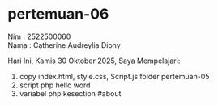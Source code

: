 # pertemuan-06

Nim : 2522500060 <br>
Nama : Catherine Audreylia Diony <br>

Hari Ini, Kamis 30 Oktober 2025, Saya Mempelajari: 
<ol>
  <li>copy index.html, style.css, Script.js folder pertemuan-05</li>
  <li>script php hello word</li>
  <li>variabel php kesection #about</li>
</ol>